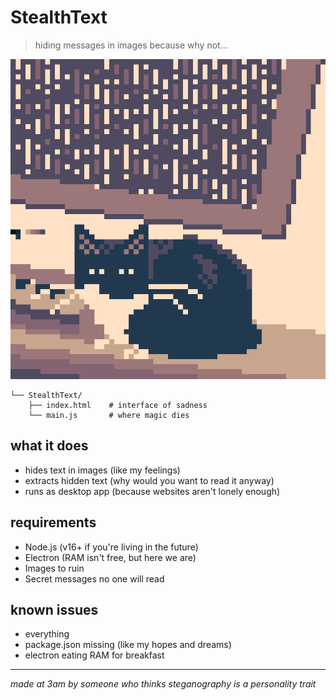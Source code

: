 # StealthText
> hiding messages in images because why not...

<img src="cat.gif" width="512" height="512" alt="tired frog hiding from society">

```
└── StealthText/
    ├── index.html    # interface of sadness
    └── main.js       # where magic dies
```

## what it does
* hides text in images (like my feelings)
* extracts hidden text (why would you want to read it anyway)
* runs as desktop app (because websites aren't lonely enough)

## requirements
- Node.js (v16+ if you're living in the future)
- Electron (RAM isn't free, but here we are)
- Images to ruin
- Secret messages no one will read

## known issues
- everything
- package.json missing (like my hopes and dreams)
- electron eating RAM for breakfast

---
*made at 3am by someone who thinks steganography is a personality trait*
